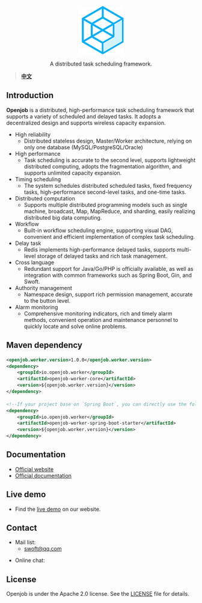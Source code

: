 <p align="center">
  <a href="https://openjob.io">
    <img alt="openjob" src="./public/image/logo.png">
  </a>
</p>

<p align="center">
  A distributed task scheduling framework.
</p>

> **[中文](README-zh.md)**
## Introduction
**Openjob** is a distributed, high-performance task scheduling framework that supports a variety of scheduled and delayed tasks. It adopts a decentralized design and supports wireless capacity expansion.
* High reliability
  * Distributed stateless design, Master/Worker architecture, relying on only one database (MySQL/PostgreSQL/Oracle)
* High performance
  * Task scheduling is accurate to the second level, supports lightweight distributed computing, adopts the fragmentation algorithm, and supports unlimited capacity expansion.
* Timing scheduling
  * The system schedules distributed scheduled tasks, fixed frequency tasks, high-performance second-level tasks, and one-time tasks.
* Distributed computation
  * Supports multiple distributed programming models such as single machine, broadcast, Map, MapReduce, and sharding, easily realizing distributed big data computing.
* Workflow
  * Built-in workflow scheduling engine, supporting visual DAG, convenient and efficient implementation of complex task scheduling.
* Delay task
  * Redis implements high-performance delayed tasks, supports multi-level storage of delayed tasks and rich task management.
* Cross language
  * Redundant support for Java/Go/PHP is officially available, as well as integration with common frameworks such as Spring Boot, Gin, and Swoft.
* Authority management
  * Namespace design, support rich permission management, accurate to the button level.
* Alarm monitoring
  * Comprehensive monitoring indicators, rich and timely alarm methods, convenient operation and maintenance personnel to quickly locate and solve online problems.
## Maven dependency
```xml
<openjob.worker.version>1.0.0</openjob.worker.version>
<dependency>
    <groupId>io.openjob.worker</groupId>
    <artifactId>openjob-worker-core</artifactId>
    <version>${openjob.worker.version}</version>
</dependency>

<!--If your project base on `Spring Boot`, you can directly use the following dependencies-->
<dependency>
    <groupId>io.openjob.worker</groupId>
    <artifactId>openjob-worker-spring-boot-starter</artifactId>
    <version>${openjob.worker.version}</version>
</dependency>
```
## Documentation
- [Official website](https://openjob.io)
- [Official documentation](https://openjob.io/docs/intro)
## Live demo
- Find the [live demo](https://demo.openjob.io) on our website.
## Contact
* Mail list:
  * swoft@qq.com
- Online chat:

## License
Openjob is under the Apache 2.0 license. See the [LICENSE](LICENSE) file for details.


